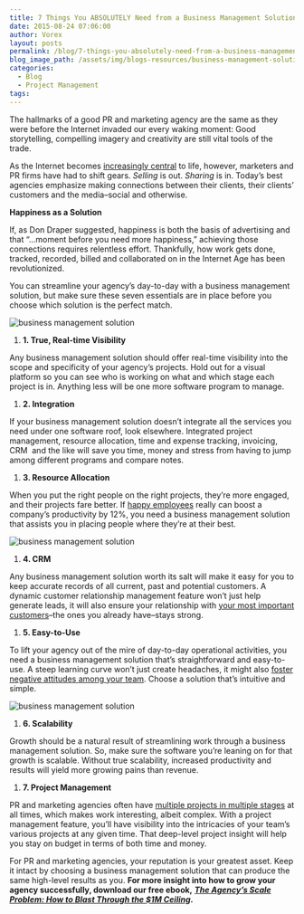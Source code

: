 ```yaml
---
title: 7 Things You ABSOLUTELY Need from a Business Management Solution
date: 2015-08-24 07:06:00
author: Vorex
layout: posts
permalink: /blog/7-things-you-absolutely-need-from-a-business-management-solution/
blog_image_path: /assets/img/blogs-resources/business-management-solution.jpg
categories:
  - Blog
  - Project Management
tags:  
---
```



The hallmarks of a good PR and marketing agency are the same as they were before the Internet invaded our every waking moment: Good storytelling, compelling imagery and creativity are still vital tools of the trade.

As the Internet becomes [increasingly central](http://www.statista.com/chart/1971/electronic-media-use/) to life, however, marketers and PR firms have had to shift gears. *Selling* is out. *Sharing* is in. Today’s best agencies emphasize making connections between their clients, their clients’ customers and the media–social and otherwise.

**Happiness as a Solution**

If, as Don Draper suggested, happiness is both the basis of advertising and that “…moment before you need more happiness,” achieving those connections requires relentless effort. Thankfully, how work gets done, tracked, recorded, billed and collaborated on in the Internet Age has been revolutionized.

You can streamline your agency’s day-to-day with a business management solution, but make sure these seven essentials are in place before you choose which solution is the perfect match.

![business management solution](http://media.giphy.com/media/hqOl7UJOVZJUk/giphy.gif)

1. **1. True, Real-time Visibility**

Any business management solution should offer real-time visibility into the scope and specificity of your agency’s projects. Hold out for a visual platform so you can see who is working on what and which stage each project is in. Anything less will be one more software program to manage.

1. **2. Integration**

If your business management solution doesn’t integrate all the services you need under one software roof, look elsewhere. Integrated project management, resource allocation, time and expense tracking, invoicing, CRM  and the like will save you time, money and stress from having to jump among different programs and compare notes.

1. **3. Resource Allocation**

When you put the right people on the right projects, they’re more engaged, and their projects fare better. If [happy employees](http://www.fastcompany.com/3048751/the-future-of-work/happy-employees-are-12-more-productive-at-work) really can boost a company’s productivity by 12%, you need a business management solution that assists you in placing people where they’re at their best.

![business management solution](http://media.giphy.com/media/cg5FwpvDmhIcM/giphy.gif)

1. **4. CRM**

Any business management solution worth its salt will make it easy for you to keep accurate records of all current, past and potential customers. A dynamic customer relationship management feature won’t just help generate leads, it will also ensure your relationship with [your most important customers](http://www.forbes.com/sites/stanphelps/2014/08/18/five-customer-centric-marketing-lessons-from-apple-to-zappos/)–the ones you already have–stays strong.

1. **5. Easy-to-Use**

To lift your agency out of the mire of day-to-day operational activities, you need a business management solution that’s straightforward and easy-to-use. A steep learning curve won’t just create headaches, it might also [foster negative attitudes among your team](http://smallbusiness.chron.com/adverse-effects-bad-attitude-workplace-18249.html). Choose a solution that’s intuitive and simple.

![business management solution](http://media.giphy.com/media/23uh5VSmCXGY8/giphy.gif)

1. **6. Scalability**

Growth should be a natural result of streamlining work through a business management solution. So, make sure the software you’re leaning on for that growth is scalable. Without true scalability, increased productivity and results will yield more growing pains than revenue.

1. **7. Project Management**

PR and marketing agencies often have [multiple projects in multiple stages](http://www.innovatenewalbany.org/business/agency-life-manage-multiple-projects/) at all times, which makes work interesting, albeit complex. With a project management feature, you’ll have visibility into the intricacies of your team’s various projects at any given time. That deep-level project insight will help you stay on budget in terms of both time and money.

For PR and marketing agencies, your reputation is your greatest asset. Keep it intact by choosing a business management solution that can produce the same high-level results as you. **For more insight into how to grow your agency successfully, download our free ebook,** [***The Agency’s Scale Problem: How to Blast Through the $1M Ceiling***](http://vorex.hs-sites.com/agency-scale-ebook?__hstc=100746398.b2843db0333d5242d1d7cad84e1e93d1.1428948442272.1440111637810.1440179151803.64&amp;__hssc=100746398.3.1440179151803&amp;__hsfp=3345652249)**.**
